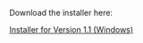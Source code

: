 Download the installer here:

<a href="https://github.com/NigelBess/Autobehavior-Unity/raw/master/autobehavior3Dinstaller.exe" download>Installer for Version 1.1 (Windows)</a>